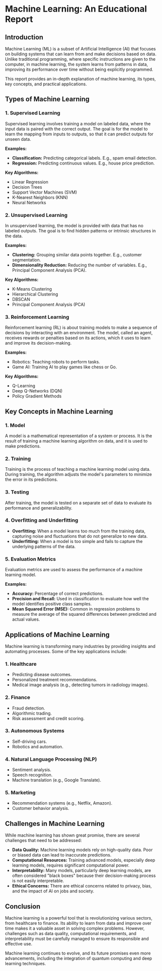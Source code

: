 # Machine Learning: An Educational Report

## Introduction

Machine Learning (ML) is a subset of Artificial Intelligence (AI) that focuses on building systems that can learn from and make decisions based on data. Unlike traditional programming, where specific instructions are given to the computer, in machine learning, the system learns from patterns in data, improving its performance over time without being explicitly programmed.

This report provides an in-depth explanation of machine learning, its types, key concepts, and practical applications.

## Types of Machine Learning

### 1. Supervised Learning

Supervised learning involves training a model on labeled data, where the input data is paired with the correct output. The goal is for the model to learn the mapping from inputs to outputs, so that it can predict outputs for unseen data.

**Examples:**
- **Classification:** Predicting categorical labels. E.g., spam email detection.
- **Regression:** Predicting continuous values. E.g., house price prediction.

**Key Algorithms:**
- Linear Regression
- Decision Trees
- Support Vector Machines (SVM)
- K-Nearest Neighbors (KNN)
- Neural Networks

### 2. Unsupervised Learning

In unsupervised learning, the model is provided with data that has no labeled outputs. The goal is to find hidden patterns or intrinsic structures in the data.

**Examples:**
- **Clustering:** Grouping similar data points together. E.g., customer segmentation.
- **Dimensionality Reduction:** Reducing the number of variables. E.g., Principal Component Analysis (PCA).

**Key Algorithms:**
- K-Means Clustering
- Hierarchical Clustering
- DBSCAN
- Principal Component Analysis (PCA)

### 3. Reinforcement Learning

Reinforcement learning (RL) is about training models to make a sequence of decisions by interacting with an environment. The model, called an agent, receives rewards or penalties based on its actions, which it uses to learn and improve its decision-making.

**Examples:**
- Robotics: Teaching robots to perform tasks.
- Game AI: Training AI to play games like chess or Go.

**Key Algorithms:**
- Q-Learning
- Deep Q-Networks (DQN)
- Policy Gradient Methods

## Key Concepts in Machine Learning

### 1. Model

A model is a mathematical representation of a system or process. It is the result of training a machine learning algorithm on data, and it is used to make predictions.

### 2. Training

Training is the process of teaching a machine learning model using data. During training, the algorithm adjusts the model's parameters to minimize the error in its predictions.

### 3. Testing

After training, the model is tested on a separate set of data to evaluate its performance and generalizability.

### 4. Overfitting and Underfitting

- **Overfitting:** When a model learns too much from the training data, capturing noise and fluctuations that do not generalize to new data.
- **Underfitting:** When a model is too simple and fails to capture the underlying patterns of the data.

### 5. Evaluation Metrics

Evaluation metrics are used to assess the performance of a machine learning model.

**Examples:**
- **Accuracy:** Percentage of correct predictions.
- **Precision and Recall:** Used in classification to evaluate how well the model identifies positive class samples.
- **Mean Squared Error (MSE):** Common in regression problems to measure the average of the squared differences between predicted and actual values.

## Applications of Machine Learning

Machine learning is transforming many industries by providing insights and automating processes. Some of the key applications include:

### 1. Healthcare
- Predicting disease outcomes.
- Personalized treatment recommendations.
- Medical image analysis (e.g., detecting tumors in radiology images).

### 2. Finance
- Fraud detection.
- Algorithmic trading.
- Risk assessment and credit scoring.

### 3. Autonomous Systems
- Self-driving cars.
- Robotics and automation.

### 4. Natural Language Processing (NLP)
- Sentiment analysis.
- Speech recognition.
- Machine translation (e.g., Google Translate).

### 5. Marketing
- Recommendation systems (e.g., Netflix, Amazon).
- Customer behavior analysis.

## Challenges in Machine Learning

While machine learning has shown great promise, there are several challenges that need to be addressed:

- **Data Quality:** Machine learning models rely on high-quality data. Poor or biased data can lead to inaccurate predictions.
- **Computational Resources:** Training advanced models, especially deep learning models, requires significant computational power.
- **Interpretability:** Many models, particularly deep learning models, are often considered "black boxes" because their decision-making process is not easily interpretable.
- **Ethical Concerns:** There are ethical concerns related to privacy, bias, and the impact of AI on jobs and society.

## Conclusion

Machine learning is a powerful tool that is revolutionizing various sectors, from healthcare to finance. Its ability to learn from data and improve over time makes it a valuable asset in solving complex problems. However, challenges such as data quality, computational requirements, and interpretability must be carefully managed to ensure its responsible and effective use.

Machine learning continues to evolve, and its future promises even more advancements, including the integration of quantum computing and deep learning techniques.

